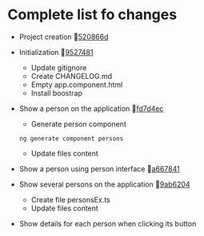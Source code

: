 # Complete list fo changes
- Project creation :link:[520866d](https://github.com/catarinafoliveira/catarinafoliveira-myAngularV19Frontend_v1/commit/520866d13e9450ad123f2532dd23ea999a8eaaf3)

- Initialization :link:[9527481](https://github.com/catarinafoliveira/catarinafoliveira-myAngularV19Frontend_v1/commit/9527481b22fb7beaefe025fc15931fd76076948b)
    - Update gitignore
    - Create CHANGELOG.md
    - Empty app.component.html
    - Install boostrap

- Show a person on the application :link:[fd7d4ec](https://github.com/catarinafoliveira/catarinafoliveira-myAngularV19Frontend_v1/commit/fd7d4ec058054b66b2cf03dda9c6a024159e46ec)
    - Generate person component
    ```
    ng generate component persons
    ```
    - Update files content

- Show a person using person interface :link:[a667841](https://github.com/catarinafoliveira/catarinafoliveira-myAngularV19Frontend_v1/commit/a667841a0dba42c221d97b51f2e7dfc484e6a0af)

- Show several persons on the application :link:[9ab6204](https://github.com/catarinafoliveira/catarinafoliveira-myAngularV19Frontend_v1/commit/9ab6204c68e91959b8c3d75fa38a5dfda58c4afb)
    - Create file personsEx.ts
    - Update files content

- Show details for each person when clicking its button
